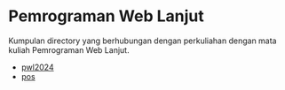 # Pemrograman Web Lanjut

Kumpulan directory yang berhubungan dengan perkuliahan dengan mata kuliah Pemrograman Web Lanjut.

- [pwl2024](pwl2024/)
- [pos](pos/)
